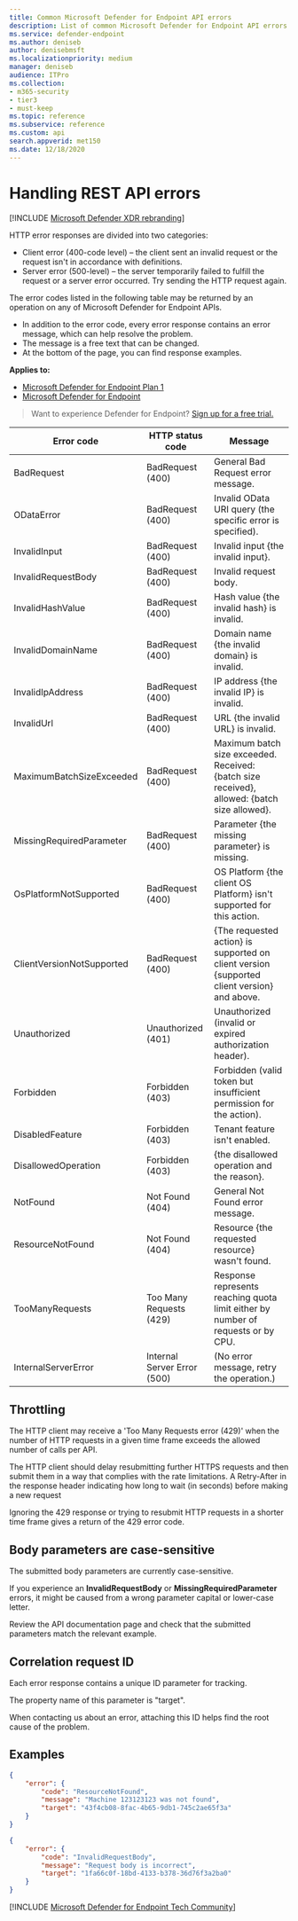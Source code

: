 ```yaml
---
title: Common Microsoft Defender for Endpoint API errors
description: List of common Microsoft Defender for Endpoint API errors with descriptions.
ms.service: defender-endpoint
ms.author: deniseb
author: denisebmsft
ms.localizationpriority: medium
manager: deniseb
audience: ITPro
ms.collection: 
- m365-security
- tier3
- must-keep
ms.topic: reference
ms.subservice: reference
ms.custom: api
search.appverid: met150
ms.date: 12/18/2020
---
```


# Handling REST API errors 

[!INCLUDE [Microsoft Defender XDR rebranding](../../includes/microsoft-defender.md)]

HTTP error responses are divided into two categories:
* Client error (400-code level) – the client sent an invalid request or the request isn't in accordance with definitions.
* Server error (500-level) – the server temporarily failed to fulfill the request or a server error occurred. Try sending the HTTP request again.

The error codes listed in the following table may be returned by an operation on any of Microsoft Defender for Endpoint APIs.
* In addition to the error code, every error response contains an error message, which can help resolve the problem.
* The message is a free text that can be changed.
* At the bottom of the page, you can find response examples.

**Applies to:**
- [Microsoft Defender for Endpoint Plan 1](../microsoft-defender-endpoint.md)
- [Microsoft Defender for Endpoint](../microsoft-defender-endpoint.md)


> Want to experience Defender for Endpoint? [Sign up for a free trial.](https://go.microsoft.com/fwlink/p/?linkid=2225630)

Error code|HTTP status code|Message
---|---|---
BadRequest|BadRequest (400)|General Bad Request error message.
ODataError|BadRequest (400)|Invalid OData URI query (the specific error is specified).
InvalidInput|BadRequest (400)|Invalid input {the invalid input}.
InvalidRequestBody|BadRequest (400)|Invalid request body.
InvalidHashValue|BadRequest (400)|Hash value {the invalid hash} is invalid.
InvalidDomainName|BadRequest (400)|Domain name {the invalid domain} is invalid.
InvalidIpAddress|BadRequest (400)|IP address {the invalid IP} is invalid.
InvalidUrl|BadRequest (400)|URL {the invalid URL} is invalid.
MaximumBatchSizeExceeded|BadRequest (400)|Maximum batch size exceeded. Received: {batch size received}, allowed: {batch size allowed}.
MissingRequiredParameter|BadRequest (400)|Parameter {the missing parameter} is missing.
OsPlatformNotSupported|BadRequest (400)|OS Platform {the client OS Platform} isn't supported for this action.
ClientVersionNotSupported|BadRequest (400)|{The requested action} is supported on client version {supported client version} and above.
Unauthorized|Unauthorized (401)|Unauthorized (invalid or expired authorization header).
Forbidden|Forbidden (403)|Forbidden (valid token but insufficient permission for the action).
DisabledFeature|Forbidden (403)|Tenant feature isn't enabled.
DisallowedOperation|Forbidden (403)|{the disallowed operation and the reason}.
NotFound|Not Found (404)|General Not Found error message.
ResourceNotFound|Not Found (404)|Resource {the requested resource} wasn't found.
TooManyRequests|Too Many Requests (429)|Response represents reaching quota limit either by number of requests or by CPU.
InternalServerError|Internal Server Error (500)|(No error message, retry the operation.)

## Throttling   
The HTTP client may receive a 'Too Many Requests error (429)' when the number of HTTP requests in a given time frame exceeds the allowed number of calls per API.

The HTTP client should delay resubmitting further HTTPS requests and then submit them in a way that complies with the rate limitations. A Retry-After in the response header indicating how long to wait (in seconds) before making a new request

Ignoring the 429 response or trying to resubmit HTTP requests in a shorter time frame gives a return of the 429 error code.

## Body parameters are case-sensitive

The submitted body parameters are currently case-sensitive.

If you experience an **InvalidRequestBody** or **MissingRequiredParameter** errors, it might be caused from a wrong parameter capital or lower-case letter.

Review the API documentation page and check that the submitted parameters match the relevant example.

## Correlation request ID

Each error response contains a unique ID parameter for tracking.

The property name of this parameter is "target".

When contacting us about an error, attaching this ID helps find the root cause of the problem.

## Examples

```json
{
    "error": {
        "code": "ResourceNotFound",
        "message": "Machine 123123123 was not found",
        "target": "43f4cb08-8fac-4b65-9db1-745c2ae65f3a"
    }
}
```

```json
{
    "error": {
        "code": "InvalidRequestBody",
        "message": "Request body is incorrect",
        "target": "1fa66c0f-18bd-4133-b378-36d76f3a2ba0"
    }
}
```
[!INCLUDE [Microsoft Defender for Endpoint Tech Community](../../includes/defender-mde-techcommunity.md)]
